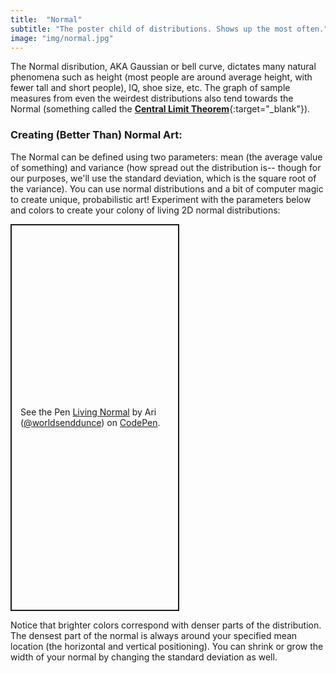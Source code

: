 ```yaml
---
title:  "Normal"
subtitle: "The poster child of distributions. Shows up the most often."
image: "img/normal.jpg"
---
```

The Normal disribution, AKA Gaussian or bell curve, dictates many natural phenomena such as height (most people are around average height, with fewer tall and short people), IQ, shoe size, etc. The graph of sample measures from even the weirdest distributions also tend towards the Normal (something called the [**Central Limit Theorem**](https://en.wikipedia.org/wiki/Central_limit_theorem){:target="_blank"}).

### Creating (Better Than) Normal Art:
The Normal can be defined using two parameters: mean (the average value of something) and variance (how spread out the distribution is-- though for our purposes, we'll use the standard deviation, which is the square root of the variance). You can use normal distributions and a bit of computer magic to create unique, probabilistic art!
Experiment with the parameters below and colors to create your colony of living 2D normal distributions:
<p class="codepen" data-height="619" data-theme-id="dark" data-default-tab="result" data-slug-hash="dydvjdZ" data-user="worldsenddunce" style="height: 619px; width: 270px; box-sizing: border-box; display: flex; align-items: center; justify-content: center; border: 2px solid; margin: 1em 0; padding: 1em;">
  <span>See the Pen <a href="https://codepen.io/worldsenddunce/pen/dydvjdZ">
  Living Normal</a> by Ari (<a href="https://codepen.io/worldsenddunce">@worldsenddunce</a>)
  on <a href="https://codepen.io">CodePen</a>.</span>
</p>
<script async src="https://cpwebassets.codepen.io/assets/embed/ei.js"></script>
Notice that brighter colors correspond with denser parts of the distribution. The densest part of the normal is always around your specified mean location (the horizontal and vertical positioning). You can shrink or grow the width of your normal by changing the standard deviation as well.
